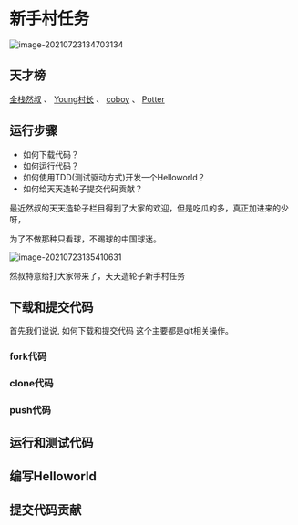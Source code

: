 # 新手村任务

![image-20210723134703134](https://gitee.com/josephxia/picgo/raw/master/juejin/image-20210723134703134.png)

## 天才榜
[全栈然叔](https://github.com/su37josephxia) 、
[Young村长](https://github.com/57code) 、
[coboy](https://github.com/amebyte) 、
[Potter](https://github.com/yxw007)

## 运行步骤
- 如何下载代码？
- 如何运行代码？
- 如何使用TDD(测试驱动方式)开发一个Helloworld？
- 如何给天天造轮子提交代码贡献？



最近然叔的天天造轮子栏目得到了大家的欢迎，但是吃瓜的多，真正加进来的少呀，

为了不做那种只看球，不踢球的中国球迷。

![image-20210723135410631](https://gitee.com/josephxia/picgo/raw/master/juejin/image-20210723135410631.png)

然叔特意给打大家带来了，天天造轮子新手村任务



## 下载和提交代码

首先我们说说, 如何下载和提交代码 这个主要都是git相关操作。

### fork代码



### clone代码



### push代码







## 运行和测试代码





## 编写Helloworld





## 提交代码贡献







